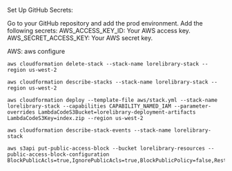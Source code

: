 Set Up GitHub Secrets:

Go to your GitHub repository and add the prod environment.
Add the following secrets:
AWS_ACCESS_KEY_ID: Your AWS access key.
AWS_SECRET_ACCESS_KEY: Your AWS secret key.

AWS:
    aws configure

    aws cloudformation delete-stack --stack-name lorelibrary-stack --region us-west-2

    aws cloudformation describe-stacks --stack-name lorelibrary-stack --region us-west-2

    aws cloudformation deploy --template-file aws/stack.yml --stack-name lorelibrary-stack --capabilities CAPABILITY_NAMED_IAM --parameter-overrides LambdaCodeS3Bucket=lorelibrary-deployment-artifacts LambdaCodeS3Key=index.zip --region us-west-2
    
    aws cloudformation describe-stack-events --stack-name lorelibrary-stack

    aws s3api put-public-access-block --bucket lorelibrary-resources --public-access-block-configuration BlockPublicAcls=true,IgnorePublicAcls=true,BlockPublicPolicy=false,RestrictPublicBuckets=true
    